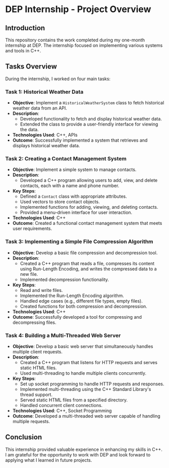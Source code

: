 # DEP Internship -  Project Overview

## Introduction
This repository contains the work completed during my one-month internship at DEP. The internship focused on implementing various systems and tools in C++.

## Tasks Overview
During the internship, I worked on four main tasks:

### Task 1: Historical Weather Data
- **Objective**: Implement a `HistoricalWeatherSystem` class to fetch historical weather data from an API.
- **Description**: 
  - Developed functionality to fetch and display historical weather data.
  - Extended the class to provide a user-friendly interface for viewing the data.
- **Technologies Used**: C++, APIs
- **Outcome**: Successfully implemented a system that retrieves and displays historical weather data.

### Task 2: Creating a Contact Management System
- **Objective**: Implement a simple system to manage contacts.
- **Description**: 
  - Developed a C++ program allowing users to add, view, and delete contacts, each with a name and phone number.
- **Key Steps**:
  - Defined a `Contact` class with appropriate attributes.
  - Used vectors to store contact objects.
  - Implemented functions for adding, viewing, and deleting contacts.
  - Provided a menu-driven interface for user interaction.
- **Technologies Used**: C++
- **Outcome**: Created a functional contact management system that meets user requirements.

### Task 3: Implementing a Simple File Compression Algorithm
- **Objective**: Develop a basic file compression and decompression tool.
- **Description**: 
  - Created a C++ program that reads a file, compresses its content using Run-Length Encoding, and writes the compressed data to a new file. 
  - Implemented decompression functionality.
- **Key Steps**:
  - Read and write files.
  - Implemented the Run-Length Encoding algorithm.
  - Handled edge cases (e.g., different file types, empty files).
  - Created functions for both compression and decompression.
- **Technologies Used**: C++
- **Outcome**: Successfully developed a tool for compressing and decompressing files.

### Task 4: Building a Multi-Threaded Web Server
- **Objective**: Develop a basic web server that simultaneously handles multiple client requests.
- **Description**: 
  - Created a C++ program that listens for HTTP requests and serves static HTML files.
  - Used multi-threading to handle multiple clients concurrently.
- **Key Steps**:
  - Set up socket programming to handle HTTP requests and responses.
  - Implemented multi-threading using the C++ Standard Library's thread support.
  - Served static HTML files from a specified directory.
  - Handled concurrent client connections.
- **Technologies Used**: C++, Socket Programming
- **Outcome**: Developed a multi-threaded web server capable of handling multiple requests.

## Conclusion
This internship provided valuable experience in enhancing my skills in C++. I am grateful for the opportunity to work with DEP and look forward to applying what I learned in future projects.
